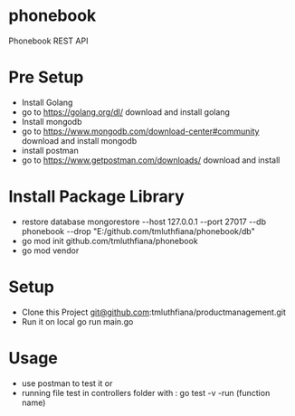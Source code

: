 # phonebook
Phonebook REST API

# Pre Setup
- Install Golang
- go to https://golang.org/dl/ download and install golang
- Install mongodb
- go to https://www.mongodb.com/download-center#community download and install mongodb
- install postman
- go to https://www.getpostman.com/downloads/ download and install

# Install Package Library
- restore database  mongorestore --host 127.0.0.1 --port 27017 --db phonebook --drop "E:/github.com/tmluthfiana/phonebook/db"
- go mod init github.com/tmluthfiana/phonebook
- go mod vendor

# Setup
- Clone this Project git@github.com:tmluthfiana/productmanagement.git
- Run it on local go run main.go

# Usage
- use postman to test it or
- running file test in controllers folder with : go test -v -run (function name)
